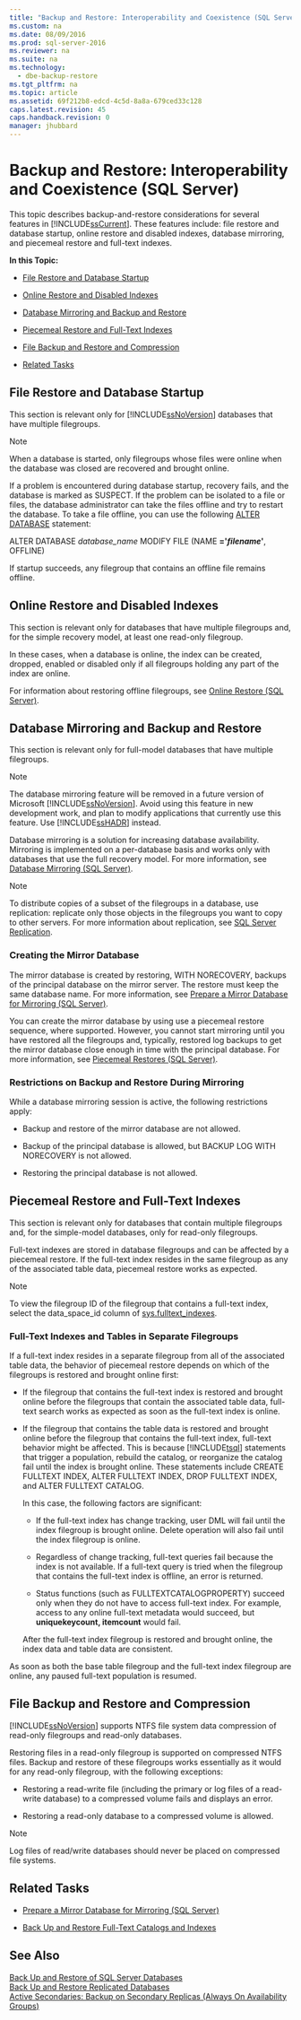 ```yaml
---
title: "Backup and Restore: Interoperability and Coexistence (SQL Server)"
ms.custom: na
ms.date: 08/09/2016
ms.prod: sql-server-2016
ms.reviewer: na
ms.suite: na
ms.technology: 
  - dbe-backup-restore
ms.tgt_pltfrm: na
ms.topic: article
ms.assetid: 69f212b8-edcd-4c5d-8a8a-679ced33c128
caps.latest.revision: 45
caps.handback.revision: 0
manager: jhubbard
---
```

# Backup and Restore: Interoperability and Coexistence (SQL Server)
This topic describes backup-and-restore considerations for several features in [!INCLUDE[ssCurrent](../../Topics/TopicNameContainA/tokens/ssCurrent_md.md)]. These features include: file restore and database startup, online restore and disabled indexes, database mirroring, and piecemeal restore and full-text indexes.  
  
 **In this Topic:**  
  
-   [File Restore and Database Startup](#FileRestoreAndDbStartup)  
  
-   [Online Restore and Disabled Indexes](#OnlineRestoreAndDisabledIndexes)  
  
-   [Database Mirroring and Backup and Restore](#DbMandBnR)  
  
-   [Piecemeal Restore and Full-Text Indexes](#PiecemealAndFTIndexes)  
  
-   [File Backup and Restore and Compression](#FileBnRandCompression)  
  
-   [Related Tasks](#RelatedTasks)  
  
##  <a name="FileRestoreAndDbStartup"></a> File Restore and Database Startup  
 This section is relevant only for [!INCLUDE[ssNoVersion](../../Topics/TopicNameContainA/tokens/ssNoVersion_md.md)] databases that have multiple filegroups.  
  
> [!NOTE]  
>  When a database is started, only filegroups whose files were online when the database was closed are recovered and brought online.  
  
 If a problem is encountered during database startup, recovery fails, and the database is marked as SUSPECT. If the problem can be isolated to a file or files, the database administrator can take the files offline and try to restart the database. To take a file offline, you can use the following [ALTER DATABASE](assetId:///15f8affd-8f39-4021-b092-0379fc6983da) statement:  
  
 ALTER DATABASE *database_name* MODIFY FILE (NAME **='***filename***'**, OFFLINE)  
  
 If startup succeeds, any filegroup that contains an offline file remains offline.  
  
##  <a name="OnlineRestoreAndDisabledIndexes"></a> Online Restore and Disabled Indexes  
 This section is relevant only for databases that have multiple filegroups and, for the simple recovery model, at least one read-only filegroup.  
  
 In these cases, when a database is online, the index can be created, dropped, enabled or disabled only if all filegroups holding any part of the index are online.  
  
 For information about restoring offline filegroups, see [Online Restore (SQL Server)](../../Topics/TopicNameNotContainA/Online-Restore--SQL-Server-.md).  
  
##  <a name="DbMandBnR"></a> Database Mirroring and Backup and Restore  
 This section is relevant only for full-model databases that have multiple filegroups.  
  
> [!NOTE]  
>  The database mirroring feature will be removed in a future version of Microsoft [!INCLUDE[ssNoVersion](../../Topics/TopicNameContainA/tokens/ssNoVersion_md.md)]. Avoid using this feature in new development work, and plan to modify applications that currently use this feature. Use [!INCLUDE[ssHADR](../../Topics/TopicNameContainA/tokens/ssHADR_md.md)] instead.  
  
 Database mirroring is a solution for increasing database availability. Mirroring is implemented on a per-database basis and works only with databases that use the full recovery model. For more information, see [Database Mirroring (SQL Server)](../../Topics/TopicNameNotContainA/Database-Mirroring--SQL-Server-.md).  
  
> [!NOTE]  
>  To distribute copies of a subset of the filegroups in a database, use replication: replicate only those objects in the filegroups you want to copy to other servers. For more information about replication, see [SQL Server Replication](../../Topics/TopicNameNotContainA/SQL-Server-Replication.md).  
  
### Creating the Mirror Database  
 The mirror database is created by restoring, WITH NORECOVERY, backups of the principal database on the mirror server. The restore must keep the same database name. For more information, see [Prepare a Mirror Database for Mirroring (SQL Server)](../../Topics/TopicNameContainA/Prepare-a-Mirror-Database-for-Mirroring--SQL-Server-.md).  
  
 You can create the mirror database by using use a piecemeal restore sequence, where supported. However, you cannot start mirroring until you have restored all the filegroups and, typically, restored log backups to get the mirror database close enough in time with the principal database. For more information, see [Piecemeal Restores (SQL Server)](../../Topics/TopicNameNotContainA/Piecemeal-Restores--SQL-Server-.md).  
  
### Restrictions on Backup and Restore During Mirroring  
 While a database mirroring session is active, the following restrictions apply:  
  
-   Backup and restore of the mirror database are not allowed.  
  
-   Backup of the principal database is allowed, but BACKUP LOG WITH NORECOVERY is not allowed.  
  
-   Restoring the principal database is not allowed.  
  
##  <a name="PiecemealAndFTIndexes"></a> Piecemeal Restore and Full-Text Indexes  
 This section is relevant only for databases that contain multiple filegroups and, for the simple-model databases, only for read-only filegroups.  
  
 Full-text indexes are stored in database filegroups and can be affected by a piecemeal restore. If the full-text index resides in the same filegroup as any of the associated table data, piecemeal restore works as expected.  
  
> [!NOTE]  
>  To view the filegroup ID of the filegroup that contains a full-text index, select the data_space_id column of [sys.fulltext_indexes](assetId:///7fc10fdc-370f-4927-bba0-b76108a7508e).  
  
### Full-Text Indexes and Tables in Separate Filegroups  
 If a full-text index resides in a separate filegroup from all of the associated table data, the behavior of piecemeal restore depends on which of the filegroups is restored and brought online first:  
  
-   If the filegroup that contains the full-text index is restored and brought online before the filegroups that contain the associated table data, full-text search works as expected as soon as the full-text index is online.  
  
-   If the filegroup that contains the table data is restored and brought online before the filegroup that contains the full-text index, full-text behavior might be affected. This is because [!INCLUDE[tsql](../../Topics/TopicNameContainA/tokens/tsql_md.md)] statements that trigger a population, rebuild the catalog, or reorganize the catalog fail until the index is brought online. These statements include CREATE FULLTEXT INDEX, ALTER FULLTEXT INDEX, DROP FULLTEXT INDEX, and ALTER FULLTEXT CATALOG.  
  
     In this case, the following factors are significant:  
  
    -   If the full-text index has change tracking, user DML will fail until the index filegroup is brought online. Delete operation will also fail until the index filegroup is online.  
  
    -   Regardless of change tracking, full-text queries fail because the index is not available. If a full-text query is tried when the filegroup that contains the full-text index is offline, an error is returned.  
  
    -   Status functions (such as FULLTEXTCATALOGPROPERTY) succeed only when they do not have to access full-text index. For example, access to any online full-text metadata would succeed, but **uniquekeycount, itemcount** would fail.  
  
     After the full-text index filegroup is restored and brought online, the index data and table data are consistent.  
  
 As soon as both the base table filegroup and the full-text index filegroup are online, any paused full-text population is resumed.  
  
##  <a name="FileBnRandCompression"></a> File Backup and Restore and Compression  
 [!INCLUDE[ssNoVersion](../../Topics/TopicNameContainA/tokens/ssNoVersion_md.md)] supports NTFS file system data compression of read-only filegroups and read-only databases.  
  
 Restoring files in a read-only filegroup is supported on compressed NTFS files. Backup and restore of these filegroups works essentially as it would for any read-only filegroup, with the following exceptions:  
  
-   Restoring a read-write file (including the primary or log files of a read-write database) to a compressed volume fails and displays an error.  
  
-   Restoring a read-only database to a compressed volume is allowed.  
  
> [!NOTE]  
>  Log files of read/write databases should never be placed on compressed file systems.  
  
##  <a name="RelatedTasks"></a> Related Tasks  
  
-   [Prepare a Mirror Database for Mirroring (SQL Server)](../../Topics/TopicNameContainA/Prepare-a-Mirror-Database-for-Mirroring--SQL-Server-.md)  
  
-   [Back Up and Restore Full-Text Catalogs and Indexes](../../Topics/TopicNameNotContainA/Back-Up-and-Restore-Full-Text-Catalogs-and-Indexes.md)  
  
## See Also  
 [Back Up and Restore of SQL Server Databases](../../Topics/TopicNameNotContainA/Back-Up-and-Restore-of-SQL-Server-Databases.md)   
 [Back Up and Restore Replicated Databases](../../Topics/TopicNameNotContainA/Back-Up-and-Restore-Replicated-Databases.md)   
 [Active Secondaries: Backup on Secondary Replicas (Always On Availability Groups)](../Topic/Active%20Secondaries:%20Backup%20on%20Secondary%20Replicas%20\(Always%20On%20Availability%20Groups\).md)